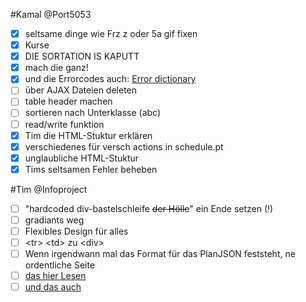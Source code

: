 #Kamal
@Port5053

 - [x] seltsame dinge wie Frz z oder 5a gif fixen
 - [x] Kurse
 - [x] DIE SORTATION IS KAPUTT
 - [x] mach die ganz!
 - [x] und die Errorcodes auch: [Error dictionary](https://github.com/CZGvp2/vplan/blob/master/Server/vp/static/js/upload.js)
 - [ ] über AJAX Dateien deleten
 - [ ] table header machen
 - [ ] sortieren nach Unterklasse (abc)
 - [ ] read/write funktion
 - [x] Tim die HTML-Stuktur erklären
 - [x] verschiedenes für versch actions in schedule.pt
 - [x] unglaubliche HTML-Stuktur
 - [x] Tims seltsamen Fehler beheben

#Tim
@Infoproject
 - [ ] "hardcoded div-bastelschleife ~~der Hölle~~" ein Ende setzen (!)
 - [ ] gradiants weg
 - [ ] Flexibles Design für alles
 - [ ] &lt;tr&gt; &lt;td&gt; zu &lt;div&gt;
 - [ ] Wenn irgendwann mal das Format für das PlanJSON feststeht, ne ordentliche Seite
 - [ ] [das hier Lesen](https://github.com/CZGvp2/vplan/blob/master/Server/vp/schedule.py#L20)
 - [ ] [und das auch](https://github.com/CZGvp2/vplan/blob/master/Server/vp/upload.py#L108)
